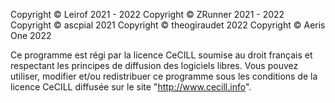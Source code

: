 Copyright © Leirof 2021 - 2022
Copyright © ZRunner 2021 - 2022
Copyright © ascpial 2021
Copyright © theogiraudet 2022
Copyright © Aeris One 2022

Ce programme est régi par la licence CeCILL soumise au droit français et
respectant les principes de diffusion des logiciels libres. Vous pouvez
utiliser, modifier et/ou redistribuer ce programme sous les conditions
de la licence CeCILL diffusée sur le site "http://www.cecill.info".
